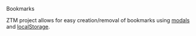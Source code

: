 Bookmarks

ZTM project allows for easy creation/removal of bookmarks using [modals](https://en.wikipedia.org/wiki/Modal_window) and [localStorage](https://developer.mozilla.org/en-US/docs/Web/API/Window/localStorage).
